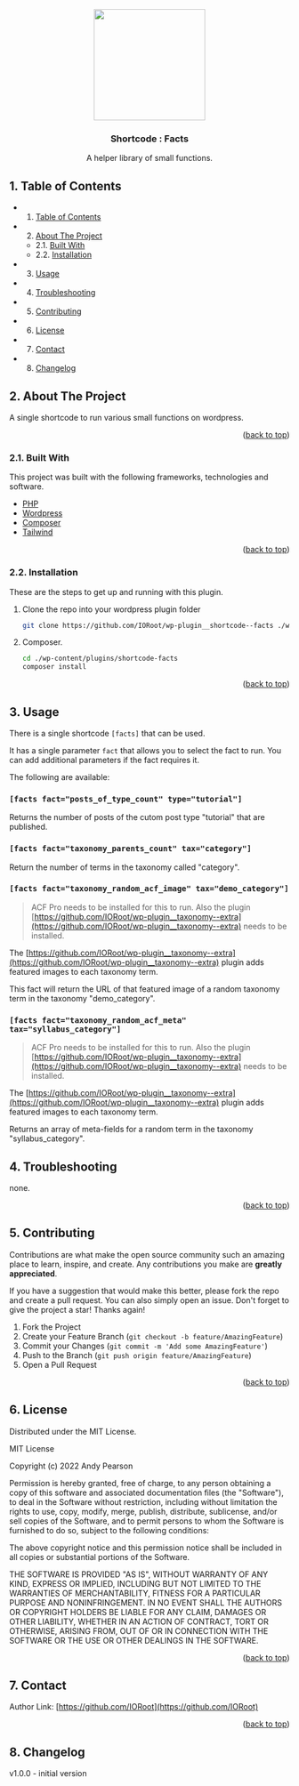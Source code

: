 
<div id="top"></div>

<div align="center">

<img src="https://svg-rewriter.sachinraja.workers.dev/?url=https%3A%2F%2Fcdn.jsdelivr.net%2Fnpm%2F%40mdi%2Fsvg%406.7.96%2Fsvg%2Fcode-array.svg&fill=%230D9488&width=200px&height=200px" style="width:200px;"/>

<h3 align="center">Shortcode : Facts</h3>

<p align="center">
    A helper library of small functions.
</p>    
</div>

##  1. <a name='TableofContents'></a>Table of Contents


* 1. [Table of Contents](#TableofContents)
* 2. [About The Project](#AboutTheProject)
	* 2.1. [Built With](#BuiltWith)
	* 2.2. [Installation](#Installation)
* 3. [Usage](#Usage)
* 4. [Troubleshooting](#Troubleshooting)
* 5. [Contributing](#Contributing)
* 6. [License](#License)
* 7. [Contact](#Contact)
* 8. [Changelog](#Changelog)


##  2. <a name='AboutTheProject'></a>About The Project

A single shortcode to run various small functions on wordpress.

<p align="right">(<a href="#top">back to top</a>)</p>



###  2.1. <a name='BuiltWith'></a>Built With

This project was built with the following frameworks, technologies and software.

* [PHP](https://php.net/)
* [Wordpress](https://wordpress.org/)
* [Composer](https://getcomposer.org/)
* [Tailwind](https://tailwindcss.com/)

<p align="right">(<a href="#top">back to top</a>)</p>




###  2.2. <a name='Installation'></a>Installation

These are the steps to get up and running with this plugin.

1. Clone the repo into your wordpress plugin folder
    ```sh
    git clone https://github.com/IORoot/wp-plugin__shortcode--facts ./wp-content/plugins/shortcode-facts
    ```
1. Composer.
    ```sh
    cd ./wp-content/plugins/shortcode-facts
    composer install
    ```

<p align="right">(<a href="#top">back to top</a>)</p>



##  3. <a name='Usage'></a>Usage

There is a single shortcode `[facts]` that can be used.

It has a single parameter `fact` that allows you to select the fact to run. You can add additional parameters if the fact requires it.

The following are available:

### `[facts fact="posts_of_type_count" type="tutorial"]`

Returns the number of posts of the cutom post type "tutorial" that are published.

### `[facts fact="taxonomy_parents_count" tax="category"]`

Return the number of terms in the taxonomy called "category".

### `[facts fact="taxonomy_random_acf_image" tax="demo_category"]`

> ACF Pro needs to be installed for this to run.
> Also the plugin [https://github.com/IORoot/wp-plugin__taxonomy--extra](https://github.com/IORoot/wp-plugin__taxonomy--extra) needs to be installed.

The [https://github.com/IORoot/wp-plugin__taxonomy--extra](https://github.com/IORoot/wp-plugin__taxonomy--extra) plugin adds featured images to each taxonomy term. 

This fact will return the URL of that featured image of a random taxonomy term in the taxonomy "demo_category".


### `[facts fact="taxonomy_random_acf_meta" tax="syllabus_category"]`

> ACF Pro needs to be installed for this to run.
> Also the plugin [https://github.com/IORoot/wp-plugin__taxonomy--extra](https://github.com/IORoot/wp-plugin__taxonomy--extra) needs to be installed.

The [https://github.com/IORoot/wp-plugin__taxonomy--extra](https://github.com/IORoot/wp-plugin__taxonomy--extra) plugin adds featured images to each taxonomy term. 

Returns an array of meta-fields for a random term in the taxonomy "syllabus_category".


##  4. <a name='Troubleshooting'></a>Troubleshooting
none.

<p align="right">(<a href="#top">back to top</a>)</p>

##  5. <a name='Contributing'></a>Contributing

Contributions are what make the open source community such an amazing place to learn, inspire, and create. Any contributions you make are **greatly appreciated**.

If you have a suggestion that would make this better, please fork the repo and create a pull request. You can also simply open an issue.
Don't forget to give the project a star! Thanks again!

1. Fork the Project
2. Create your Feature Branch (`git checkout -b feature/AmazingFeature`)
3. Commit your Changes (`git commit -m 'Add some AmazingFeature'`)
4. Push to the Branch (`git push origin feature/AmazingFeature`)
5. Open a Pull Request

<p align="right">(<a href="#top">back to top</a>)</p>



##  6. <a name='License'></a>License

Distributed under the MIT License.

MIT License

Copyright (c) 2022 Andy Pearson

Permission is hereby granted, free of charge, to any person obtaining a copy
of this software and associated documentation files (the "Software"), to deal
in the Software without restriction, including without limitation the rights
to use, copy, modify, merge, publish, distribute, sublicense, and/or sell
copies of the Software, and to permit persons to whom the Software is
furnished to do so, subject to the following conditions:

The above copyright notice and this permission notice shall be included in all
copies or substantial portions of the Software.

THE SOFTWARE IS PROVIDED "AS IS", WITHOUT WARRANTY OF ANY KIND, EXPRESS OR
IMPLIED, INCLUDING BUT NOT LIMITED TO THE WARRANTIES OF MERCHANTABILITY,
FITNESS FOR A PARTICULAR PURPOSE AND NONINFRINGEMENT. IN NO EVENT SHALL THE
AUTHORS OR COPYRIGHT HOLDERS BE LIABLE FOR ANY CLAIM, DAMAGES OR OTHER
LIABILITY, WHETHER IN AN ACTION OF CONTRACT, TORT OR OTHERWISE, ARISING FROM,
OUT OF OR IN CONNECTION WITH THE SOFTWARE OR THE USE OR OTHER DEALINGS IN THE
SOFTWARE.

<p align="right">(<a href="#top">back to top</a>)</p>



##  7. <a name='Contact'></a>Contact

Author Link: [https://github.com/IORoot](https://github.com/IORoot)

<p align="right">(<a href="#top">back to top</a>)</p>

##  8. <a name='Changelog'></a>Changelog

v1.0.0 - initial version
